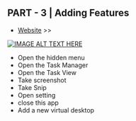 ## PART - 3 |  Adding Features

- [Website](https://www.codesempai.com/2021/10/jarvis-from-basic-to-advance-part-3.html) >>


[![IMAGE ALT TEXT HERE](https://blogger.googleusercontent.com/img/a/AVvXsEjafvyQWB3p18Q1aQdbF3aT5v2lyt4-t0GXrt-YobugUEy6eVPMhUJE-B6M2ikSIBUOGI3odAEnkgFDst1HGqMCO2ca6GuAB0mC7RBN6Ds1l6iMaabje10t8iitsHCP_VloPnC1fDXanwEjZ2fTqMxWkaoTuL8Bbo9cAAA3160oPwe3xt85waiRwpms=s1280)](https://youtu.be/UyGV-qDRNCk)


- Open the hidden menu
- Open the Task Manager
- Open the Task View
- Take screenshot
- Take Snip
- Open setting
- close this app
- Add a new virtual desktop

